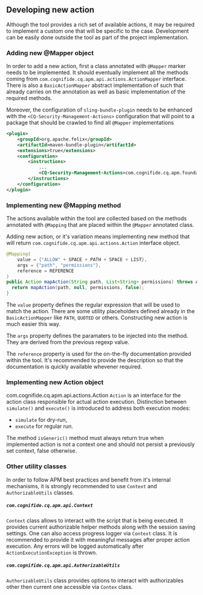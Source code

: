 ## Developing new action
Although the tool provides a rich set of available actions, it may be required to implement a custom one that will be specific to the case. Development can be easily done outside the tool as part of the project implementation.

### Adding new @Mapper object
In order to add a new action, first a class annotated with `@Mapper` marker needs to be implemented. It should eventually implement all the methods coming from `com.cognifide.cq.apm.api.actions.ActionMapper` interface. There is also a `BasicActionMapper` abstract implementation of such that already carries on the annotation as well as basic implementation of the required methods.

Moreover, the configuration of `sling-bundle-plugin` needs to be enhanced with the `<CQ-Security-Management-Actions>` configuration that will point to a package that should be crawled to find all `@Mapper` implementations

```xml
<plugin>
    <groupId>org.apache.felix</groupId>
    <artifactId>maven-bundle-plugin</artifactId>
    <extensions>true</extensions>
    <configuration>
        <instructions>
            ...
            <CQ-Security-Management-Actions>com.cognifide.cq.apm.foundation.actions</CQ-Security-Management-Actions>
        </instructions>
    </configuration>
</plugin>
```

### Implementing new @Mapping method
The actions available within the tool are collected based on the methods annotated with `@Mapping` that are placed within the `@Mapper` annotated class.

Adding new action, or it's variation means implementing new method that will return `com.cognifide.cq.apm.api.actions.Action` interface object.

```java
@Mapping(
    value = {"ALLOW" + SPACE + PATH + SPACE + LIST},
    args = {"path", "permissions"},
    reference = REFERENCE
)
public Action mapAction(String path, List<String> permissions) throws ActionCreationException {
  return mapAction(path, null, permissions, false);
}
```

The `value` property defines the regular expression that will be used to match the action. There are some utility placeholders defined already in the `BasicActionMapper` like `PATH`, `QUOTED` or others. Constructing new action is much easier this way.

The `args` property defines the paramaters to be injected into the method. They are derived from the previous regexp value.

The `reference` property is used for the on-the-fly documentation provided within the tool. It's recommended to provide the description so that the documentation is quickly available whevener required.

### Implementing new Action object
com.cognifide.cq.apm.api.actions.Action
`Action` is an interface for the action class responsible for actual action execution. Distinction between `simulate()` and `execute()` is introduced to address both execution modes:
* `simulate` for dry-run,
* `execute` for regular run.

The method `isGeneric()` method must always return true when implemented action is not a context one and should not persist a previously set context, false otherwise.

### Other utility classes
In order to follow APM best practices and benefit from it's internal mechanisms, it is strongly recommended to use `Context` and `AuthorizableUtils` classes.

##### `com.cognifide.cq.apm.api.Context`
`Context` class allows to interact with the script that is being executed. It provides current authorizable helper methods along with the session saving settings.
One can also access progress logger via `Context` class. It is recommended to provide it with meaningful messages after proper action execution. Any errors will be logged automatically after `ActionExecutionException` is thrown.

##### `com.cognifide.cq.apm.api.AuthorizableUtils`
`AuthorizableUtils` class provides options to interact with authorizables other then current one accessible via `Contex` class.
